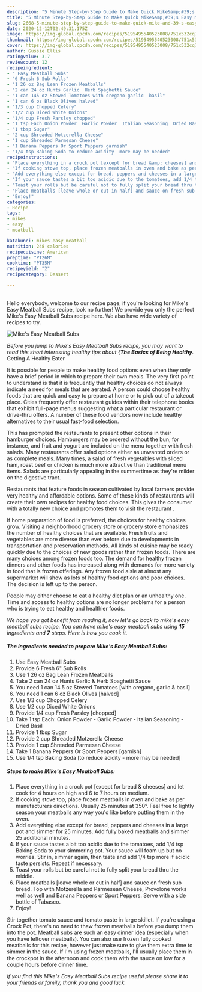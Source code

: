```yaml
---
description: "5 Minute Step-by-Step Guide to Make Quick Mike&amp;#39;s Easy Meatball Subs"
title: "5 Minute Step-by-Step Guide to Make Quick Mike&amp;#39;s Easy Meatball Subs"
slug: 2668-5-minute-step-by-step-guide-to-make-quick-mike-and-39-s-easy-meatball-subs
date: 2020-12-12T02:49:31.175Z
image: https://img-global.cpcdn.com/recipes/5195495540523008/751x532cq70/mikes-easy-meatball-subs-recipe-main-photo.jpg
thumbnail: https://img-global.cpcdn.com/recipes/5195495540523008/751x532cq70/mikes-easy-meatball-subs-recipe-main-photo.jpg
cover: https://img-global.cpcdn.com/recipes/5195495540523008/751x532cq70/mikes-easy-meatball-subs-recipe-main-photo.jpg
author: Gussie Ellis
ratingvalue: 3.7
reviewcount: 12
recipeingredient:
- " Easy Meatball Subs"
- "6 Fresh 6 Sub Rolls"
- "1 26 oz Bag Lean Frozen Meatballs"
- "2 can 24 oz Hunts Garlic  Herb Spaghetti Sauce"
- "1 can 145 oz Stewed Tomatoes with oregano garlic  basil"
- "1 can 6 oz Black Olives halved"
- "1/3 cup Chopped Celery"
- "1/2 cup Diced White Onions"
- "1/4 cup Fresh Parsley chopped"
- "1 tsp Each Onion Powder  Garlic Powder  Italian Seasoning  Dried Basil"
- "1 tbsp Sugar"
- "2 cup Shreaded Motzerella Cheese"
- "1 cup Shreaded Parmesan Cheese"
- "1 Banana Peppers Or Sport Peppers garnish"
- "1/4 tsp Baking Soda to reduce acidity  more may be needed"
recipeinstructions:
- "Place everything in a crock pot [except for bread &amp; cheeses] and let cook for 4 hours on high and 6 to 7 hours on medium."
- "If cooking stove top, place frozen meatballs in oven and bake as per manufacturers directions. Usually 25 minutes at 350°. Feel free to lightly season your meatballs any way you&#39;d like before putting them in the oven."
- "Add everything else except for bread, peppers and cheeses in a large pot and simmer for 25 minutes. Add fully baked meatballs and simmer 25 additional minutes."
- "If your sauce tastes a bit too acidic due to the tomatoes, add 1/4 tsp Baking Soda to your simmering pot. Your sauce will foam up but no worries. Stir in, simmer again, then taste and add 1/4 tsp more if acidic taste persists. Repeat if necessary."
- "Toast your rolls but be careful not to fully split your bread thru the middle."
- "Place meatballs [leave whole or cut in half] and sauce on fresh sub bread. Top with Motzerella and Parmesean Cheese, Provolone works well as well and Banana Peppers or Sport Peppers. Serve with a side bottle of Tabasco."
- "Enjoy!"
categories:
- Recipe
tags:
- mikes
- easy
- meatball

katakunci: mikes easy meatball 
nutrition: 248 calories
recipecuisine: American
preptime: "PT26M"
cooktime: "PT35M"
recipeyield: "2"
recipecategory: Dessert

---
```

<br>
Hello everybody, welcome to our recipe page, if you're looking for Mike&#39;s Easy Meatball Subs recipe, look no further! We provide you only the perfect Mike&#39;s Easy Meatball Subs recipe here. We also have wide variety of recipes to try.
<br>


![Mike&#39;s Easy Meatball Subs](https://img-global.cpcdn.com/recipes/5195495540523008/751x532cq70/mikes-easy-meatball-subs-recipe-main-photo.jpg)

<i>Before you jump to Mike&#39;s Easy Meatball Subs recipe, you may want to read this short interesting healthy tips about {<strong>The Basics of Being Healthy</strong>.</i>
Getting A Healthy Eater

It is possible for people to make healthy food options even when they only have a brief period in which to prepare their own meals. The very first point to understand is that it is frequently that healthy choices do not always indicate a need for meals that are aerated. A person could choose healthy foods that are quick and easy to prepare at home or to pick out of a takeout place. Cities frequently offer restaurant guides within their telephone books that exhibit full-page menus suggesting what a particular restaurant or drive-thru offers. A number of these food vendors now include healthy alternatives to their usual fast-food selection.

 This has prompted the restaurants to present other options in their hamburger choices. Hamburgers may be ordered without the bun, for instance, and fruit and yogurt are included on the menu together with fresh salads. Many restaurants offer salad options either as unwanted orders or as complete meals. Many times, a salad of fresh vegetables with sliced ham, roast beef or chicken is much more attractive than traditional menu items.  Salads are particularly appealing in the summertime as they're milder on the digestive tract.

Restaurants that feature foods in season cultivated by local farmers provide very healthy and affordable options. Some of these kinds of restaurants will create their own recipes for healthy food choices.  This gives the consumer with a totally new choice and promotes them to visit the restaurant .

If home preparation of food is preferred, the choices for healthy choices grow. Visiting a neighborhood grocery store or grocery store emphasizes the number of healthy choices that are available. Fresh fruits and vegetables are more diverse than ever before due to developments in transportation and preservation methods.  All kinds of cuisine may be ready quickly due to the choices of new goods rather than frozen foods. There are many choices among frozen foods too. The demand for healthy frozen dinners and other foods has increased along with demands for more variety in food that is frozen offerings. Any frozen food aisle at almost any supermarket will show as lots of healthy food options and poor choices. The decision is left up to the person.

People may either choose to eat a healthy diet plan or an unhealthy one. Time and access to healthy options are no longer problems for a person who is trying to eat healthy and healthier foods.


<i>We hope you got benefit from reading it, now let's go back to mike&#39;s easy meatball subs recipe. You can have mike&#39;s easy meatball subs using <strong>15</strong> ingredients and <strong>7</strong> steps. Here is how you cook it.
</i>

##### The ingredients needed to prepare Mike&#39;s Easy Meatball Subs:

1. Use  Easy Meatball Subs
1. Provide 6 Fresh 6&#34; Sub Rolls
1. Use 1 26 oz Bag Lean Frozen Meatballs
1. Take 2 can 24 oz Hunts Garlic &amp; Herb Spaghetti Sauce
1. You need 1 can 14.5 oz Stewed Tomatoes [with oregano, garlic &amp; basil]
1. You need 1 can 6 oz Black Olives [halved]
1. Use 1/3 cup Chopped Celery
1. Use 1/2 cup Diced White Onions
1. Provide 1/4 cup Fresh Parsley [chopped]
1. Take 1 tsp Each: Onion Powder - Garlic Powder - Italian Seasoning - Dried Basil
1. Provide 1 tbsp Sugar
1. Provide 2 cup Shreaded Motzerella Cheese
1. Provide 1 cup Shreaded Parmesan Cheese
1. Take 1 Banana Peppers Or Sport Peppers [garnish]
1. Use 1/4 tsp Baking Soda [to reduce acidity - more may be needed]


##### Steps to make Mike&#39;s Easy Meatball Subs:

1. Place everything in a crock pot [except for bread &amp; cheeses] and let cook for 4 hours on high and 6 to 7 hours on medium.
1. If cooking stove top, place frozen meatballs in oven and bake as per manufacturers directions. Usually 25 minutes at 350°. Feel free to lightly season your meatballs any way you&#39;d like before putting them in the oven.
1. Add everything else except for bread, peppers and cheeses in a large pot and simmer for 25 minutes. Add fully baked meatballs and simmer 25 additional minutes.
1. If your sauce tastes a bit too acidic due to the tomatoes, add 1/4 tsp Baking Soda to your simmering pot. Your sauce will foam up but no worries. Stir in, simmer again, then taste and add 1/4 tsp more if acidic taste persists. Repeat if necessary.
1. Toast your rolls but be careful not to fully split your bread thru the middle.
1. Place meatballs [leave whole or cut in half] and sauce on fresh sub bread. Top with Motzerella and Parmesean Cheese, Provolone works well as well and Banana Peppers or Sport Peppers. Serve with a side bottle of Tabasco.
1. Enjoy!


Stir together tomato sauce and tomato paste in large skillet. If you&#39;re using a Crock Pot, there&#39;s no need to thaw frozen meatballs before you dump them into the pot. Meatball subs are such an easy dinner idea (especially when you have leftover meatballs). You can also use frozen fully cooked meatballs for this recipe, however just make sure to give them extra time to simmer in the sauce. If I&#39;m using frozen meatballs, I&#39;ll usually place them in the crockpot in the afternoon and cook them with the sauce on low for a couple hours before dinner time. 

<i>If you find this Mike&#39;s Easy Meatball Subs recipe useful please share it to your friends or family, thank you and good luck.</i>
